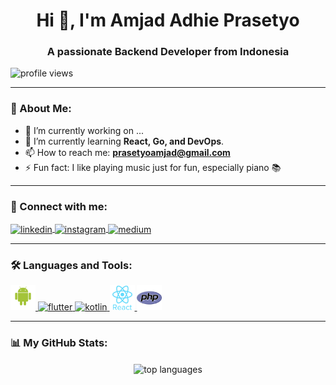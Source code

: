 <h1 align="center">
  Hi 👋, I'm Amjad Adhie Prasetyo
</h1>
<h3 align="center">
  A passionate Backend Developer from Indonesia
</h3>

<p align="left">
  <img src="https://komarev.com/ghpvc/?username=amjadadhie&label=Profile%20views&color=0e75b6&style=flat" alt="profile views" />
</p>

---

### 💬 About Me:
- 🔭 I’m currently working on ...
- 🌱 I’m currently learning **React, Go, and DevOps**.
- 📫 How to reach me: **prasetyoamjad@gmail.com**
- ⚡ Fun fact: I like playing music just for fun, especially piano 📚

---

### 🔗 Connect with me:
<p align="left">
  <a href="https://linkedin.com/in/amjadadhie/" target="blank">
    <img align="center" src="https://cdn.simpleicons.org/linkedin/0A66C2" alt="linkedin" height="30" width="40" />
  </a>
  <a href="https://instagram.com/amjad_adhie/" target="blank">
    <img align="center" src="https://cdn.simpleicons.org/instagram/E4405F" alt="instagram" height="30" width="40" />
  </a>
  <a href="https://medium.com/@amjadadhie" target="blank">
    <img align="center" src="https://cdn.simpleicons.org/medium/12100E" alt="medium" height="30" width="40" />
  </a>
</p>

---

### 🛠️ Languages and Tools:
<p align="left"> 
  <a href="https://developer.android.com" target="_blank" rel="noreferrer">
    <img src="https://raw.githubusercontent.com/devicons/devicon/master/icons/android/android-original-wordmark.svg" alt="android" width="40" height="40"/>
  </a>
  <a href="https://flutter.dev" target="_blank" rel="noreferrer">
    <img src="https://www.vectorlogo.zone/logos/flutterio/flutterio-icon.svg" alt="flutter" width="40" height="40"/>
  </a>
  <a href="https://kotlinlang.org" target="_blank" rel="noreferrer">
    <img src="https://www.vectorlogo.zone/logos/kotlinlang/kotlinlang-icon.svg" alt="kotlin" width="40" height="40"/>
  </a>
  <a href="https://reactjs.org/" target="_blank" rel="noreferrer">
    <img src="https://raw.githubusercontent.com/devicons/devicon/master/icons/react/react-original-wordmark.svg" alt="react" width="40" height="40"/>
  </a>
  <a href="https://www.php.net" target="_blank" rel="noreferrer"> 
    <img src="https://raw.githubusercontent.com/devicons/devicon/master/icons/php/php-original.svg" alt="php" width="40" height="40"/> 
  </a>
</p>

---

### 📊 My GitHub Stats:
<p align="center">
  <img align="center" src="https://github-readme-stats.vercel.app/api/top-langs?username=amjadadhie&layout=compact&locale=en&theme=radical" alt="top languages" />
</p>
